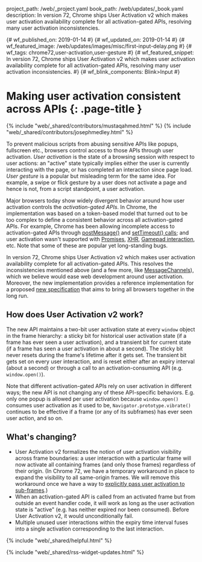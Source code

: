 project_path: /web/_project.yaml
book_path: /web/updates/_book.yaml
description: In version 72, Chrome ships User Activation v2 which makes user activation availability complete for all activation-gated APIs, resolving many user activation inconsistencies.

{# wf_published_on: 2019-01-14 #}
{# wf_updated_on: 2019-01-14 #}
{# wf_featured_image: /web/updates/images/misc/first-input-delay.png #}
{# wf_tags: chrome72,user-activation,user-gesture #}
{# wf_featured_snippet: In version 72, Chrome ships User Activation v2 which makes user activation availability complete for all activation-gated APIs, resolving many user activation inconsistencies. #}
{# wf_blink_components: Blink>Input #}

# Making user activation consistent across APIs {: .page-title }

{% include "web/_shared/contributors/mustaqahmed.html" %}
{% include "web/_shared/contributors/josephmedley.html" %}

To prevent malicious scripts from abusing sensitive APIs like popups,
fullscreen etc., browsers control access to those APIs through user
activation.  _User activation_ is the state of a browsing session with respect
to user actions: an "active" state typically implies either the user is
currently interacting with the page, or has completed an interaction since page
load.  _User gesture_ is a popular but misleading term for the same idea. For
example, a swipe or flick gesture by a user does not activate a page and hence
is not, from a script standpoint, a user activation.

Major browsers today show widely divergent behavior around how user activation
controls the _activation-gated APIs_.  In Chrome, the implementation was based
on a token-based model that turned out to be too complex to define a consistent
behavior across all activation-gated APIs.  For example, Chrome has been
allowing incomplete access to activation-gated APIs through
[postMessage()](https://crbug.com/161068) and
[setTimeout() calls](https://crbug.com/802291); and user activation wasn't
supported with [Promises](https://crbug.com/404161),
[XHR](https://crbug.com/760848),
[Gamepad interaction](https://crbug.com/381596), etc.  Note that some of these
are popular yet long-standing bugs.

In version 72, Chrome ships User Activation v2 which makes user
activation availability complete for all activation-gated APIs.  This resolves
the inconsistencies mentioned above (and a few more, like
[MessageChannels](https://crbug.com/851493)), which we believe would ease web
development around user activation.  Moreover, the new implementation provides
a reference implementation for a proposed
[new specification](https://whatpr.org/html/3851/interaction.html#tracking-user-activation)
that aims to bring all browsers together in the long run.

## How does User Activation v2 work?

The new API maintains a two-bit user activation state at every `window` object
in the frame hierarchy: a sticky bit for historical user activation state (if a
frame has ever seen a user activation), and a transient bit for current state
(if a frame has seen a user activation in about a second).  The sticky bit
never resets during the frame's lifetime after it gets set.  The transient bit
gets set on every user interaction, and is reset either after an expiry
interval (about a second) or through a call to an activation-consuming API
(e.g. `window.open()`).

Note that different activation-gated APIs rely on user activation in different
ways; the new API is not changing any of these API-specific behaviors.  E.g.
only one popup is allowed per user activation because `window.open()` consumes
user activation as it used to be, `Navigator.prototype.vibrate()` continues to
be effective if a frame (or any of its subframes) has ever seen user action,
and so on.

## What's changing?

+   User Activation v2 formalizes the notion of user activation visibility
across frame boundaries: a user interaction with a particular frame will now
activate all containing frames (and only those frames) regardless of their
origin. (In Chrome 72, we have a temporary workaround in place to expand the
visibility to all same-origin frames.  We will remove this workaround once we
have a way to
[explicitly pass user activation to sub-frames](https://crbug.com/728334).)
+   When an activation-gated API is called from an activated frame but from
outside an event handler code, it will work as long as the user activation
state is "active" (e.g. has neither expired nor been consumed).  Before User
Activation v2, it would unconditionally fail.
+   Multiple unused user interactions within the expiry time interval fuses
into a single activation corresponding to the last interaction.

{% include "web/_shared/helpful.html" %}

{% include "web/_shared/rss-widget-updates.html" %}
